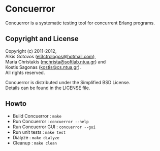 Concuerror
==========
Concuerror is a systematic testing tool for concurrent Erlang programs.

Copyright and License
----------------------
Copyright (c) 2011-2012,    
Alkis Gotovos (<el3ctrologos@hotmail.com>),    
Maria Christakis (<mchrista@softlab.ntua.gr>) and    
Kostis Sagonas (<kostis@cs.ntua.gr>).    
All rights reserved.

Concuerror is distributed under the Simplified BSD License.    
Details can be found in the LICENSE file.

Howto
------

* Build Concuerror   : `make`
* Run Concuerror     : `concuerror --help`
* Run Concuerror GUI : `concuerror --gui`
* Run unit tests     : `make test`
* Dialyze            : `make dialyze`
* Cleanup            : `make clean`
